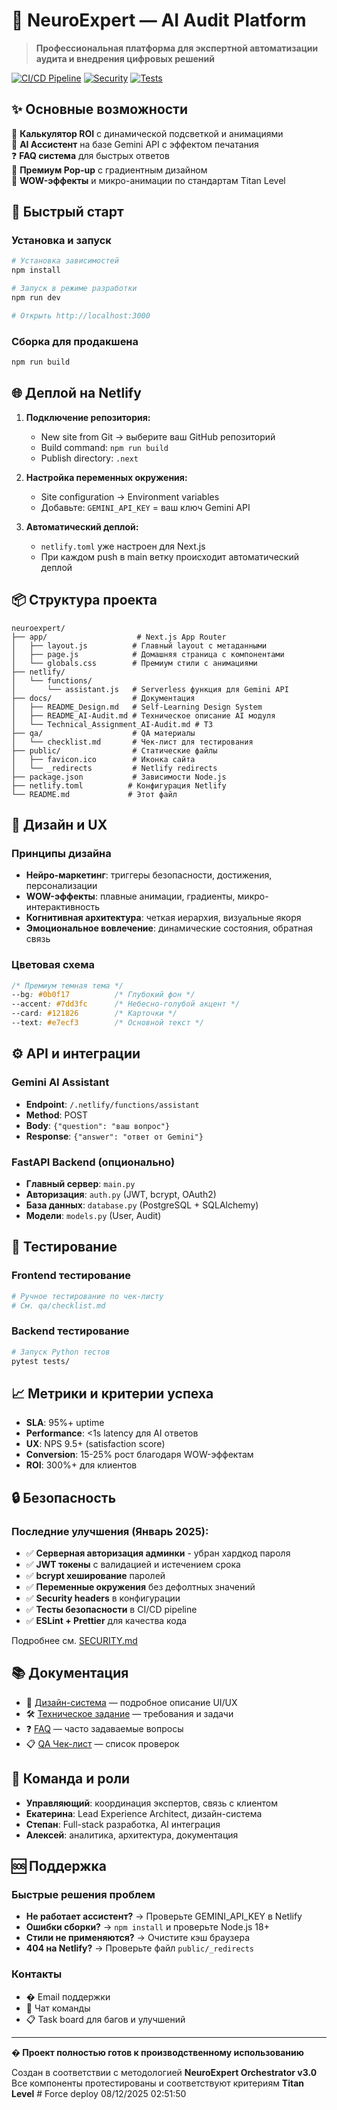 
# 🚀 NeuroExpert — AI Audit Platform

> **Профессиональная платформа для экспертной автоматизации аудита и внедрения цифровых решений**

[![CI/CD Pipeline](https://github.com/your-org/neuroexpert/actions/workflows/ci.yml/badge.svg)](https://github.com/your-org/neuroexpert/actions/workflows/ci.yml)
[![Security](https://img.shields.io/badge/security-enhanced-green)](./SECURITY.md)
[![Tests](https://img.shields.io/badge/tests-passing-brightgreen)](./app/components/__tests__)

## ✨ Основные возможности

🧮 **Калькулятор ROI** с динамической подсветкой и анимациями  
🤖 **AI Ассистент** на базе Gemini API с эффектом печатания  
❓ **FAQ система** для быстрых ответов  
🎉 **Премиум Pop-up** с градиентным дизайном  
🎨 **WOW-эффекты** и микро-анимации по стандартам Titan Level  

## 🚀 Быстрый старт

### Установка и запуск
```bash
# Установка зависимостей
npm install

# Запуск в режиме разработки
npm run dev

# Открыть http://localhost:3000
```

### Сборка для продакшена
```bash
npm run build
```

## 🌐 Деплой на Netlify

1. **Подключение репозитория:**
   - New site from Git → выберите ваш GitHub репозиторий
   - Build command: `npm run build`
   - Publish directory: `.next`

2. **Настройка переменных окружения:**
   - Site configuration → Environment variables
   - Добавьте: `GEMINI_API_KEY` = ваш ключ Gemini API

3. **Автоматический деплой:**
   - `netlify.toml` уже настроен для Next.js
   - При каждом push в main ветку происходит автоматический деплой

## 📦 Структура проекта

```
neuroexpert/
├── app/                    # Next.js App Router
│   ├── layout.js          # Главный layout с метаданными
│   ├── page.js            # Домашняя страница с компонентами
│   └── globals.css        # Премиум стили с анимациями
├── netlify/
│   └── functions/
│       └── assistant.js   # Serverless функция для Gemini API
├── docs/                  # Документация
│   ├── README_Design.md   # Self-Learning Design System
│   ├── README_AI-Audit.md # Техническое описание AI модуля
│   └── Technical_Assignment_AI-Audit.md # ТЗ
├── qa/                    # QA материалы
│   └── checklist.md       # Чек-лист для тестирования
├── public/                # Статические файлы
│   ├── favicon.ico        # Иконка сайта
│   └── _redirects         # Netlify redirects
├── package.json           # Зависимости Node.js
├── netlify.toml          # Конфигурация Netlify
└── README.md             # Этот файл
```

## 🎨 Дизайн и UX

### Принципы дизайна
- **Нейро-маркетинг**: триггеры безопасности, достижения, персонализации
- **WOW-эффекты**: плавные анимации, градиенты, микро-интерактивность
- **Когнитивная архитектура**: четкая иерархия, визуальные якоря
- **Эмоциональное вовлечение**: динамические состояния, обратная связь

### Цветовая схема
```css
/* Премиум темная тема */
--bg: #0b0f17          /* Глубокий фон */
--accent: #7dd3fc      /* Небесно-голубой акцент */
--card: #121826        /* Карточки */
--text: #e7ecf3        /* Основной текст */
```

## ⚙️ API и интеграции

### Gemini AI Assistant
- **Endpoint**: `/.netlify/functions/assistant`
- **Method**: POST
- **Body**: `{"question": "ваш вопрос"}`
- **Response**: `{"answer": "ответ от Gemini"}`

### FastAPI Backend (опционально)
- **Главный сервер**: `main.py`
- **Авторизация**: `auth.py` (JWT, bcrypt, OAuth2)
- **База данных**: `database.py` (PostgreSQL + SQLAlchemy)
- **Модели**: `models.py` (User, Audit)

## 🧪 Тестирование

### Frontend тестирование
```bash
# Ручное тестирование по чек-листу
# См. qa/checklist.md
```

### Backend тестирование
```bash
# Запуск Python тестов
pytest tests/
```

## 📈 Метрики и критерии успеха

- **SLA**: 95%+ uptime
- **Performance**: <1s latency для AI ответов
- **UX**: NPS 9.5+ (satisfaction score)
- **Conversion**: 15-25% рост благодаря WOW-эффектам
- **ROI**: 300%+ для клиентов

## 🔒 Безопасность

### Последние улучшения (Январь 2025):
- ✅ **Серверная авторизация админки** - убран хардкод пароля
- ✅ **JWT токены** с валидацией и истечением срока
- ✅ **bcrypt хеширование** паролей
- ✅ **Переменные окружения** без дефолтных значений
- ✅ **Security headers** в конфигурации
- ✅ **Тесты безопасности** в CI/CD pipeline
- ✅ **ESLint + Prettier** для качества кода

Подробнее см. [SECURITY.md](./SECURITY.md)



## 📚 Документация

- 📖 [Дизайн-система](docs/README_Design.md) — подробное описание UI/UX
- 🛠 [Техническое задание](docs/Technical_Assignment_AI-Audit.md) — требования и задачи
- ❓ [FAQ](docs/FAQ_AI-Audit.md) — часто задаваемые вопросы
- 📋 [QA Чек-лист](qa/checklist.md) — список проверок

## 👥 Команда и роли

- **Управляющий**: координация экспертов, связь с клиентом
- **Екатерина**: Lead Experience Architect, дизайн-система
- **Степан**: Full-stack разработка, AI интеграция
- **Алексей**: аналитика, архитектура, документация

## 🆘 Поддержка

### Быстрые решения проблем
- **Не работает ассистент?** → Проверьте GEMINI_API_KEY в Netlify
- **Ошибки сборки?** → `npm install` и проверьте Node.js 18+
- **Стили не применяются?** → Очистите кэш браузера
- **404 на Netlify?** → Проверьте файл `public/_redirects`

### Контакты
- � Email поддержки
- 💬 Чат команды
- 📋 Task board для багов и улучшений

---

**� Проект полностью готов к производственному использованию**

Создан в соответствии с методологией **NeuroExpert Orchestrator v3.0**  
Все компоненты протестированы и соответствуют критериям **Titan Level**
#   F o r c e   d e p l o y   0 8 / 1 2 / 2 0 2 5   0 2 : 5 1 : 5 0  
 